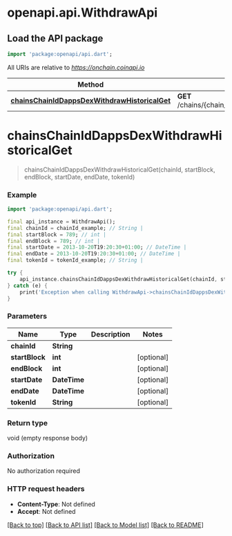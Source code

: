 # openapi.api.WithdrawApi

## Load the API package
```dart
import 'package:openapi/api.dart';
```

All URIs are relative to *https://onchain.coinapi.io*

Method | HTTP request | Description
------------- | ------------- | -------------
[**chainsChainIdDappsDexWithdrawHistoricalGet**](WithdrawApi.md#chainschainiddappsdexwithdrawhistoricalget) | **GET** /chains/{chain_id}/dapps/dex/withdraw/historical | 


# **chainsChainIdDappsDexWithdrawHistoricalGet**
> chainsChainIdDappsDexWithdrawHistoricalGet(chainId, startBlock, endBlock, startDate, endDate, tokenId)



### Example
```dart
import 'package:openapi/api.dart';

final api_instance = WithdrawApi();
final chainId = chainId_example; // String | 
final startBlock = 789; // int | 
final endBlock = 789; // int | 
final startDate = 2013-10-20T19:20:30+01:00; // DateTime | 
final endDate = 2013-10-20T19:20:30+01:00; // DateTime | 
final tokenId = tokenId_example; // String | 

try {
    api_instance.chainsChainIdDappsDexWithdrawHistoricalGet(chainId, startBlock, endBlock, startDate, endDate, tokenId);
} catch (e) {
    print('Exception when calling WithdrawApi->chainsChainIdDappsDexWithdrawHistoricalGet: $e\n');
}
```

### Parameters

Name | Type | Description  | Notes
------------- | ------------- | ------------- | -------------
 **chainId** | **String**|  | 
 **startBlock** | **int**|  | [optional] 
 **endBlock** | **int**|  | [optional] 
 **startDate** | **DateTime**|  | [optional] 
 **endDate** | **DateTime**|  | [optional] 
 **tokenId** | **String**|  | [optional] 

### Return type

void (empty response body)

### Authorization

No authorization required

### HTTP request headers

 - **Content-Type**: Not defined
 - **Accept**: Not defined

[[Back to top]](#) [[Back to API list]](../README.md#documentation-for-api-endpoints) [[Back to Model list]](../README.md#documentation-for-models) [[Back to README]](../README.md)

